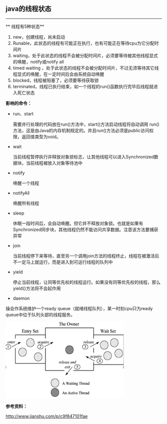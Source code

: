 ## java的线程状态

---

** 线程有5种状态**

1. new，创建线程，尚未启动
2. Runable，此状态的线程有可能正在执行，也有可能正在等待cpu为它分配时间片
3. waiting，处于此状态的线程不会被分配时间片，必须要等待被其他线程显式的唤醒，notify或notify all
4. timed waiting ，处于此状态的线程不会被分配时间片，不过无须等待其它线程显式的唤醒，在一定时间后会由系统自动唤醒
5. blocked，线程被阻塞了，必须要等待获取锁
6. terminated，线程已执行结束，如一个线程的run()函数执行完毕后线程就进入死亡状态


**影响的命令：**

*	run、start

	需要并行处理的代码放在run()方法中，start()方法启动线程将自动调用 run()方法，这是由Java的内存机制规定的。并且run()方法必须是public访问权限，返回值类型为void。
	
* 	wait

	当前线程暂停执行并释放对象锁标志，让其他线程可以进入Synchronized数据块，当前线程被放入对象等待池中
	
*	notify

	唤醒一个线程
	
* 	notifyAll

	唤醒所有线程
	
* 	sleep

	休眠一段时间后，会自动唤醒。但它并不释放对象锁。也就是如果有Synchronized同步块，其他线程仍然不能访问共享数据。注意该方法要捕获异常
	
* 	join

	当前线程停下来等待，直至另一个调用join方法的线程终止，线程在被激活后不一定马上就运行，而是进入到可运行线程的队列中
	
*	yield

	停止当前线程，让同等优先权的线程运行。如果没有同等优先权的线程，那么yield()方法将不会起作用

*	daemon




操会作系统维护一个ready queue（就绪线程队列），某一时刻cpu只为ready queue中位于队列头部的线程服务。 


![image](img/Snip20160630_46.png)

**参考资料：**

http://www.jianshu.com/p/c9f847101fae
